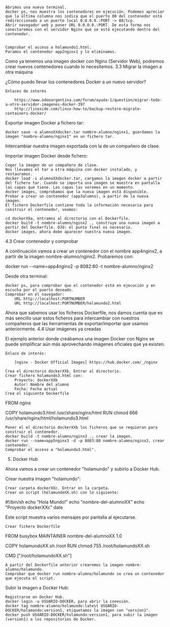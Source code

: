 
    Abrimos una nueva terminal.
    docker ps, nos muestra los contenedores en ejecución. Podemos apreciar que la última columna nos indica que el puerto 80 del contenedor está redireccionado a un puerto local 0.0.0.0.:PORT -> 80/tcp.
    Abrir navegador web y poner URL 0.0.0.0.:PORT. De esta forma nos conectaremos con el servidor Nginx que se está ejecutando dentro del contenedor.


    Comprobar el acceso a holamundo1.html.
    Paramos el contenedor app2nginx1 y lo eliminamos.

Como ya tenemos una imagen docker con Nginx (Servidor Web), podremos crear nuevos contenedores cuando lo necesitemos.
3.3 Migrar la imagen a otra máquina

¿Cómo puedo llevar los contenedores Docker a un nuevo servidor?

    Enlaces de interés

        https://www.odooargentina.com/forum/ayuda-1/question/migrar-todo-a-otro-servidor-imagenes-docker-397
        http://linoxide.com/linux-how-to/backup-restore-migrate-containers-docker/

Exportar imagen Docker a fichero tar:

    docker save -o alumnoXXdocker.tar nombre-alumno/nginx1, guardamos la imagen "nombre-alumno/nginx1" en un fichero tar.

Intercambiar nuestra imagen exportada con la de un compañero de clase.

Importar imagen Docker desde fichero:

    Coger la imagen de un compañero de clase.
    Nos llevamos el tar a otra máquina con docker instalado, y restauramos.
    docker load -i alumnoXXdocker.tar, cargamos la imagen docker a partir del fichero tar. Cuando se importa una imagen se muestra en pantalla las capas que tiene. Las capas las veremos en un momento.
    docker images, comprobamos que la nueva imagen está disponible.
    Probar a crear un contenedor (app3alumno), a partir de la nueva imagen.
    El fichero Dockerfile contiene toda la información necesaria para construir el contenedor, veamos:

    cd dockerXXa, entramos al directorio con el Dockerfile.
    docker build -t nombre-alumno/nginx2 ., construye una nueva imagen a partir del Dockerfile. OJO: el punto final es necesario.
    docker images, ahora debe aparecer nuestra nueva imagen.

4.3 Crear contenedor y comprobar

A continuación vamos a crear un contenedor con el nombre app4nginx2, a partir de la imagen nombre-alumno/nginx2. Probaremos con:

docker run --name=app4nginx2 -p 8082:80 -t nombre-alumno/nginx2

Desde otra terminal:

    docker ps, para comprobar que el contenedor está en ejecución y en escucha por el puerto deseado.
    Comprobar en el navegador:
        URL http://localhost:PORTNUMBER
        URL http://localhost:PORTNUMBER/holamundo2.html

Ahora que sabemos usar los ficheros Dockerfile, nos damos cuenta que es más sencillo usar estos ficheros para intercambiar con nuestros compañeros que las herramientas de exportar/importar que usamos anteriormente.
4.4 Usar imágenes ya creadas

El ejemplo anterior donde creábamos una imagen Docker con Nginx se puede simplificar aún más aprovechando imágenes oficiales que ya existen.

    Enlace de interés:

        [nginx - Docker Official Images] https://hub.docker.com/_/nginx

    Crea el directorio dockerXXb. Entrar al directorio.
    Crear fichero holamundo3.html con:
        Proyecto: dockerXXb
        Autor: Nombre del alumno
        Fecha: Fecha actual
    Crea el siguiente Dockerfile

FROM nginx

COPY holamundo3.html /usr/share/nginx/html
RUN chmod 666 /usr/share/nginx/html/holamundo3.html

    Poner el el directorio dockerXXb los ficheros que se requieran para construir el contenedor.
    docker build -t nombre-alumno/nginx3 ., crear la imagen.
    docker run --name=app5nginx3 -d -p 8083:80 nombre-alumno/nginx3, crear contenedor.
    Comprobar el acceso a "holamundo3.html".

5. Docker Hub

Ahora vamos a crear un contenedor "holamundo" y subirlo a Docker Hub.

Crear nuestra imagen "holamundo":

    Crear carpeta dockerXXc. Entrar en la carpeta.
    Crear un script (holamundoXX.sh) con lo siguiente:

#!/bin/sh
echo "Hola Mundo!"
echo "nombre-del-alumnoXX"
echo "Proyecto dockerXXc"
date

Este script muestra varios mensajes por pantalla al ejecutarse.

    Crear fichero Dockerfile

FROM busybox
MAINTAINER nombre-del-alumnoXX 1.0

COPY holamundoXX.sh /root
RUN chmod 755 /root/holamundoXX.sh

CMD ["/root/holamundoXX.sh"]

    A partir del Dockerfile anterior crearemos la imagen nombre-alumno/holamundo.
    Comprobar que docker run nombre-alumno/holamundo se crea un contenedor que ejecuta el script.

Subir la imagen a Docker Hub:

    Registrarse en Docker Hub.
    docker login -u USUARIO-DOCKER, para abrir la conexión.
    docker tag nombre-alumno/holamundo:latest USUARIO-DOCKER/holamundo:version1, etiquetamos la imagen con "version1".
    docker push USUARIO-DOCKER/holamundo:version1, para subir la imagen (version1) a los repositorios de Docker.

